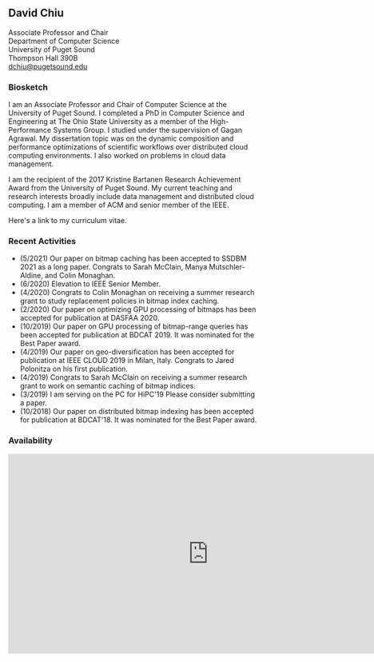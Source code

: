 ## David Chiu
Associate Professor and Chair\
Department of Computer Science\
University of Puget Sound\
Thompson Hall 390B\
[dchiu@pugetsound.edu](dchiu@pugetsound.edu)

### Biosketch
I am an Associate Professor and Chair of Computer Science at the University of Puget Sound. I completed a PhD in Computer Science and Engineering at The Ohio State University as a member of the High-Performance Systems Group. I studied under the supervision of Gagan Agrawal. My dissertation topic was on the dynamic composition and performance optimizations of scientific workflows over distributed cloud computing environments. I also worked on problems in cloud data management.

I am the recipient of the 2017 Kristine Bartanen Research Achievement Award from the University of Puget Sound. My current teaching and research interests broadly include data management and distributed cloud computing. I am a member of ACM and senior member of the IEEE.

Here's a link to my curriculum vitae.

### Recent Activities
* (5/2021) Our paper on bitmap caching has been accepted to SSDBM 2021 as a long paper. Congrats to Sarah McClain, Manya Mutschler-Aldine, and Colin Monaghan.
* (6/2020) Elevation to IEEE Senior Member.
* (4/2020) Congrats to Colin Monaghan on receiving a summer research grant to study replacement policies in bitmap index caching.
* (2/2020) Our paper on optimizing GPU processing of bitmaps has been accepted for publication at DASFAA 2020.
* (10/2019) Our paper on GPU processing of bitmap-range queries has been accepted for publication at BDCAT 2019. It was nominated for the Best Paper award.
* (4/2019) Our paper on geo-diversification has been accepted for publication at IEEE CLOUD 2019 in Milan, Italy. Congrats to Jared Polonitza on his first publication.
* (4/2019) Congrats to Sarah McClain on receiving a summer research grant to work on semantic caching of bitmap indices.
* (3/2019) I am serving on the PC for HiPC'19 Please consider submitting a paper.
* (10/2018) Our paper on distributed bitmap indexing has been accepted for publication at BDCAT'18. It was nominated for the Best Paper award.

### Availability
<iframe src="https://calendar.google.com/calendar/embed?height=600&amp;wkst=1&amp;bgcolor=%23ffffff&amp;ctz=America%2FLos_Angeles&amp;src=ZGF2aWQudC5jaGl1QGdtYWlsLmNvbQ&amp;src=bzBuOXZ2cWdpcHJzNG9saDUxbm82ZWVkY2dAZ3JvdXAuY2FsZW5kYXIuZ29vZ2xlLmNvbQ&amp;color=%23F09300&amp;color=%233F51B5&amp;mode=WEEK&amp;showPrint=0&amp;showDate=0&amp;title=David&#39;s%20Availability&amp;showTabs=0&amp;showCalendars=0&amp;showNav=0&amp;showTitle=0" style="border-width:0" width="800" height="400" frameborder="0" scrolling="no"></iframe>
